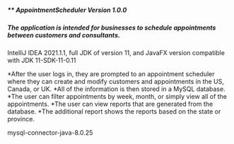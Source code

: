 ##### ** AppointmentScheduler Version 1.0.0

##### The application is intended for businesses to schedule appointments between customers and consultants.

IntelliJ IDEA 2021.1.1, full JDK of version 11, and JavaFX version compatible with JDK 11-SDK-11-0.11 

*After the user logs in, they are prompted to an appointment scheduler where they can create and modify customers and appointments in the US, Canada, or UK.
*All of the information is then stored in a MySQL database. 
*The user can filter appointments by week, month, or simply view all of the appointments. 
*The user can view reports that are generated from the database.
*The additional report shows the reports based on the state or province. 

mysql-connector-java-8.0.25
